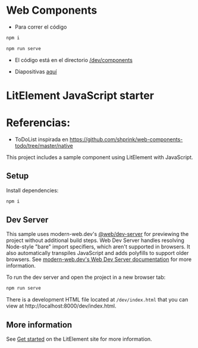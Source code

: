 # Web Components

- Para correr el código

```bash
npm i
```

```bash
npm run serve
```
- El código está en el directorio [/dev/components]('dev/components)

- Diapositivas [aquí](https://docs.google.com/presentation/d/1AM-EPVzZAS1Pei8cy-WbgmTdfj2WsUCSPsnnaTMHxHM/edit?usp=sharing)

# LitElement JavaScript starter


# Referencias:
 * ToDoList inspirada en https://github.com/shprink/web-components-todo/tree/master/native

This project includes a sample component using LitElement with JavaScript.

## Setup

Install dependencies:

```bash
npm i
```

## Dev Server

This sample uses modern-web.dev's [@web/dev-server](https://www.npmjs.com/package/@web/dev-server) for previewing the project without additional build steps. Web Dev Server handles resolving Node-style "bare" import specifiers, which aren't supported in browsers. It also automatically transpiles JavaScript and adds polyfills to support older browsers. See [modern-web.dev's Web Dev Server documentation](https://modern-web.dev/docs/dev-server/overview/) for more information.

To run the dev server and open the project in a new browser tab:

```bash
npm run serve
```

There is a development HTML file located at `/dev/index.html` that you can view at http://localhost:8000/dev/index.html.


## More information

See [Get started](https://lit-element.polymer-project.org/guide/start) on the LitElement site for more information.

